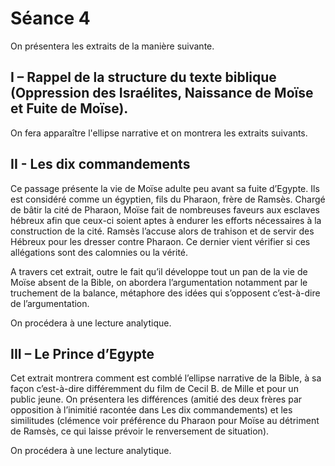 # Séance 4
 
​On présentera les extraits de la manière suivante.
 
## I – Rappel de la structure du texte biblique (Oppression des Israélites, Naissance de Moïse et Fuite de Moïse).
​On fera apparaître l'ellipse narrative et on montrera les extraits suivants.
 
## II - Les dix commandements
 
​Ce passage présente la vie de Moïse adulte peu avant sa fuite d’Egypte.
​Ils est considéré comme un égyptien, fils du Pharaon, frère de Ramsès.
​Chargé de bâtir la cité de Pharaon, Moïse fait de nombreuses faveurs aux esclaves hébreux afin que ceux-ci soient aptes à endurer les efforts nécessaires à la construction de la cité. Ramsès l’accuse alors de trahison et de servir des Hébreux pour les dresser contre Pharaon. Ce dernier vient vérifier si ces allégations sont des calomnies ou la vérité.
 
​A travers cet extrait, outre le fait qu’il développe tout un pan de la vie de Moïse absent de la Bible, on abordera l’argumentation notamment par le truchement de la balance, métaphore des idées qui s’opposent c’est-à-dire de l’argumentation.
 
​On procédera à une lecture analytique.
 
## III – Le Prince d’Egypte
 
​Cet extrait montrera comment est comblé l’ellipse narrative de la Bible, à sa façon c’est-à-dire différemment du film de Cecil B. de Mille et pour un public jeune. On présentera les différences (amitié des deux frères par opposition à l’inimitié racontée dans Les dix commandements) et les similitudes (clémence voir préférence du Pharaon pour Moïse au détriment de Ramsès, ce qui laisse prévoir le renversement de situation).
 
​On procédera à une lecture analytique.